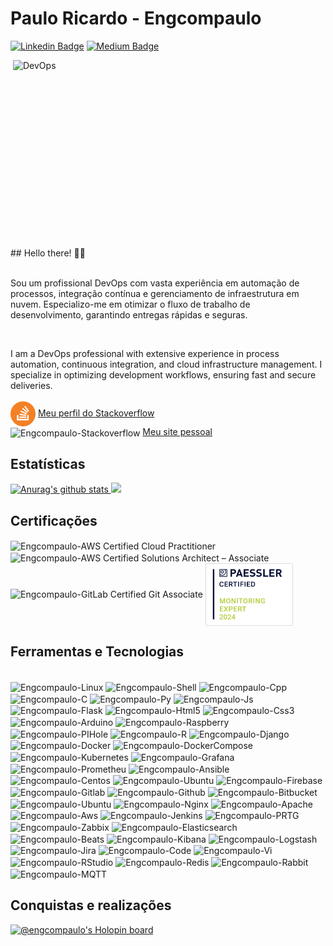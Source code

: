 # Paulo Ricardo - Engcompaulo

[![Linkedin Badge](https://img.shields.io/badge/-LinkedIn-blue?style=flat&logo=LinkedIn&logoColor=white)](https://www.linkedin.com/in/engcompaulo/)
[![Medium Badge](https://img.shields.io/badge/-Medium-000?style=flat&logo=Medium&logoColor=white)](https://medium.com/@engcompaulo)
<!-- [![Instagram Badge](https://img.shields.io/badge/-Instagram-C13584?style=flat&logo=Instagram&logoColor=white)](https://www.instagram.com/engcompaulotic/) -->

<p>
   <img  src="https://github.com/Engcompaulo/engcompaulo_imagens_pub/blob/master/DEVOPS.gif" width="500" height="300" alt="DevOps" align="right">
   ## Hello there! ✌🏻 <br>
   <br>
   <p>Sou um profissional DevOps com vasta experiência em automação de processos, integração contínua e gerenciamento de infraestrutura em nuvem. Especializo-me em otimizar o fluxo de trabalho de desenvolvimento, garantindo entregas rápidas e seguras.  </p>
   <br>
   <p>I am a DevOps professional with extensive experience in process automation, continuous integration, and cloud infrastructure management. I specialize in optimizing development workflows, ensuring fast and secure deliveries.</p?
</p>

<br>
<br>
<img align="center" alt="Engcompaulo-Stackoverflow" src="./img/stackoverflow_sticker-adesivo.png" width="40" height="40"/>
<a href="https://stackoverflow.com/users/10944644/engcompaulo">Meu perfil do Stackoverflow</a><br>
<img align="center" alt="Engcompaulo-Stackoverflow" src="https://cdn.jsdelivr.net/gh/walkxcode/dashboard-icons@master/png/blogger.png" width="40" height="40"/>
<a href="https://www.engcompaulo.com.br/">Meu site pessoal</a>
<br>

## Estatísticas 
<div>
<a href="https://github.com/anuraghazra/github-readme-stats">
<img height="160em" src="https://github-readme-stats.anuraghazra1.vercel.app/api?username=Engcompaulo&show_icons=true&include_all_commits=true&theme=radical" alt="Anurag's github stats" />
</a>
<a href="https://github.com/anuraghazra/github-readme-stats">
  <!-- Change the `github-readme-stats.anuraghazra1.vercel.app` to `github-readme-stats.vercel.app`  -->
  <img height="160em" src="https://github-readme-stats.anuraghazra1.vercel.app/api/top-langs/?username=Engcompaulo&layout=compact&theme=radical" />
</a>
</div>

 <!--![Snake animation](https://github.com/Engcompaulo/Engcompaulo/blob/output/github-contribution-grid-snake.svg) Não funciona mais-->
 ## Certificações
 <div>
 <img align="center" alt="Engcompaulo-AWS Certified Cloud Practitioner" src="https://images.credly.com/size/340x340/images/00634f82-b07f-4bbd-a6bb-53de397fc3a6/image.png"  width="100" height="100"/>
 <img align="center" alt="Engcompaulo-AWS Certified Solutions Architect – Associate" src="https://images.credly.com/size/340x340/images/0e284c3f-5164-4b21-8660-0d84737941bc/image.png"  width="100" height="100"/>
  <img align="center" alt="Engcompaulo-GitLab Certified Git Associate" src="https://images.credly.com/size/340x340/images/6adcf7e5-c142-48d5-8033-9c7900de3f14/image.png"  width="100" height="100"/>
  <img align="center" alt="Paessler Certified Monitoring Expert 2024" src="./img/badge_certified-monitoring-expert-2024.svg"  width="140" height="100"/>
 </div>

 ## Ferramentas e Tecnologias
 <!-- Liugar para pegar icones https://cdn.jsdelivr.net/gh/walkxcode/dashboard-icons/png/-->
  <div style="display: inline_block"><br>
    <img align="center" alt="Engcompaulo-Linux" src="https://cdn.jsdelivr.net/gh/devicons/devicon/icons/linux/linux-original.svg" width="40" height="40"/>
    <img align="center" alt="Engcompaulo-Shell" src="https://cdn.jsdelivr.net/gh/walkxcode/dashboard-icons@master/png/shell.png" width="40" height="40"/>
    <img align="center" alt="Engcompaulo-Cpp" src="https://cdn.jsdelivr.net/gh/devicons/devicon/icons/cplusplus/cplusplus-original.svg" width="40" height="40"/>
    <img align="center" alt="Engcompaulo-C" src="https://cdn.jsdelivr.net/gh/devicons/devicon/icons/c/c-original.svg" width="40" height="40"/>
    <img align="center" alt="Engcompaulo-Py" src="https://cdn.jsdelivr.net/gh/devicons/devicon/icons/python/python-original.svg" width="40" height="40"/>
    <img align="center" alt="Engcompaulo-Js" src="https://cdn.jsdelivr.net/gh/devicons/devicon/icons/javascript/javascript-original.svg" width="40" height="40"/>
    <img align="center" alt="Engcompaulo-Flask" src="https://cdn.jsdelivr.net/gh/devicons/devicon/icons/flask/flask-original.svg" width="40" height="40"/>
    <img align="center" alt="Engcompaulo-Html5" src="https://cdn.jsdelivr.net/gh/devicons/devicon/icons/html5/html5-original.svg" width="40" height="40"/>
    <img align="center" alt="Engcompaulo-Css3" src="https://cdn.jsdelivr.net/gh/devicons/devicon/icons/css3/css3-original.svg" width="40" height="40"/>
    <img align="center" alt="Engcompaulo-Arduino" src="https://cdn.jsdelivr.net/gh/devicons/devicon/icons/arduino/arduino-original.svg" width="40" height="40"/>
    <img align="center" alt="Engcompaulo-Raspberry" src="https://cdn.jsdelivr.net/gh/devicons/devicon/icons/raspberrypi/raspberrypi-original.svg" width="40" height="40"/>
    <img align="center" alt="Engcompaulo-PIHole" src="https://cdn.jsdelivr.net/gh/walkxcode/dashboard-icons@master/png/pi-hole.png" width="40" height="40"/>
    <img align="center" alt="Engcompaulo-R" src="https://cdn.jsdelivr.net/gh/devicons/devicon/icons/r/r-original.svg" width="40" height="40"/>
    <img align="center" alt="Engcompaulo-Django" src="https://cdn.jsdelivr.net/gh/devicons/devicon/icons/django/django-plain.svg" width="40" height="40"/>
    <img align="center" alt="Engcompaulo-Docker" src="https://cdn.jsdelivr.net/gh/devicons/devicon/icons/docker/docker-original.svg" width="40" height="40"/>
    <img align="center" alt="Engcompaulo-DockerCompose" src="https://cdn.jsdelivr.net/gh/walkxcode/dashboard-icons@master/png/docker-compose.png" width="40" height="40"/>
    <img align="center" alt="Engcompaulo-Kubernetes" src="https://cdn.jsdelivr.net/gh/devicons/devicon/icons/kubernetes/kubernetes-plain.svg" width="40" height="40"/>
    <img align="center" alt="Engcompaulo-Grafana" src="https://cdn.jsdelivr.net/gh/devicons/devicon/icons/grafana/grafana-original.svg" width="40" height="40"/>
    <img align="center" alt="Engcompaulo-Prometheu" src="https://cdn.jsdelivr.net/gh/walkxcode/dashboard-icons@master/png/prometheus.png" width="40" height="40"/>
    <img align="center" alt="Engcompaulo-Ansible" src="https://cdn.jsdelivr.net/gh/devicons/devicon/icons/ansible/ansible-original.svg" width="40" height="40"/>
    <img align="center" alt="Engcompaulo-Centos" src="https://cdn.jsdelivr.net/gh/devicons/devicon/icons/centos/centos-original.svg" width="40" height="40"/>
    <img align="center" alt="Engcompaulo-Ubuntu" src="https://cdn.jsdelivr.net/gh/walkxcode/dashboard-icons@master/png/ubuntu.png" width="40" height="40"/>
    <img align="center" alt="Engcompaulo-Firebase" src="https://cdn.jsdelivr.net/gh/devicons/devicon/icons/firebase/firebase-plain.svg" width="40" height="40"/>
    <img align="center" alt="Engcompaulo-Gitlab" src="https://cdn.jsdelivr.net/gh/devicons/devicon/icons/gitlab/gitlab-plain.svg" width="40" height="40"/>
    <img align="center" alt="Engcompaulo-Github" src="https://cdn.jsdelivr.net/gh/devicons/devicon/icons/github/github-original.svg" width="40" height="40"/>
    <img align="center" alt="Engcompaulo-Bitbucket" src="https://cdn.jsdelivr.net/gh/devicons/devicon/icons/bitbucket/bitbucket-original.svg" width="40" height="40"/>
    <img align="center" alt="Engcompaulo-Ubuntu" src="https://cdn.jsdelivr.net/gh/devicons/devicon/icons/ubuntu/ubuntu-plain.svg" width="40" height="40"/>
    <img align="center" alt="Engcompaulo-Nginx" src="https://cdn.jsdelivr.net/gh/devicons/devicon/icons/nginx/nginx-original.svg" width="40" height="40"/>
    <img align="center" alt="Engcompaulo-Apache" src="https://cdn.jsdelivr.net/gh/devicons/devicon/icons/apache/apache-original.svg" width="40" height="40"/>
    <img align="center" alt="Engcompaulo-Aws" src="https://upload.wikimedia.org/wikipedia/commons/5/5c/AWS_Simple_Icons_AWS_Cloud.svg" width="40" height="40"/>
    <img align="center" alt="Engcompaulo-Jenkins" src="https://cdn.jsdelivr.net/gh/walkxcode/dashboard-icons@master/png/jenkins.png" width="40" height="40"/>
    <img align="center" alt="Engcompaulo-PRTG" src="https://cdn.jsdelivr.net/gh/walkxcode/dashboard-icons@master/png/prtg.png" width="40" height="40"/>
    <img align="center" alt="Engcompaulo-Zabbix" src="https://cdn.jsdelivr.net/gh/walkxcode/dashboard-icons@master/png/zabbix.png" width="40" height="40"/>
    <img align="center" alt="Engcompaulo-Elasticsearch" src="https://cdn.jsdelivr.net/gh/walkxcode/dashboard-icons@master/png/elastic.png" width="40" height="40"/>
    <img align="center" alt="Engcompaulo-Beats" src="https://cdn.jsdelivr.net/gh/walkxcode/dashboard-icons@master/png/elastic-beats.png" width="40" height="40"/>
    <img align="center" alt="Engcompaulo-Kibana" src="https://cdn.jsdelivr.net/gh/walkxcode/dashboard-icons@master/png/elastic-kibana.png" width="40" height="40"/>
    <img align="center" alt="Engcompaulo-Logstash" src="https://cdn.jsdelivr.net/gh/walkxcode/dashboard-icons@master/png/elastic-logstash.png" width="40" height="40"/>
    <img align="center" alt="Engcompaulo-Jira" src="https://cdn.jsdelivr.net/gh/walkxcode/dashboard-icons@master/png/jira.png" width="40" height="40"/>
    <img align="center" alt="Engcompaulo-Code" src="https://cdn.jsdelivr.net/gh/walkxcode/dashboard-icons@master/png/code.png" width="40" height="40"/>
    <img align="center" alt="Engcompaulo-Vi" src="https://cdn.jsdelivr.net/gh/walkxcode/dashboard-icons@master/png/vi.png" width="40" height="40"/>
    <img align="center" alt="Engcompaulo-RStudio" src="https://cdn.jsdelivr.net/gh/walkxcode/dashboard-icons@master/png/rstudio.png" width="40" height="40"/>
    <img align="center" alt="Engcompaulo-Redis" src="https://cdn.jsdelivr.net/gh/walkxcode/dashboard-icons@master/png/redis.png" width="40" height="40"/>
    <img align="center" alt="Engcompaulo-Rabbit" src="https://cdn.jsdelivr.net/gh/walkxcode/dashboard-icons@master/png/rabbitmq.png" width="40" height="40"/>
    <img align="center" alt="Engcompaulo-MQTT" src="https://cdn.jsdelivr.net/gh/walkxcode/dashboard-icons@master/png/mqtt.png" width="40" height="40"/>     
  </div>
  
  ## Conquistas e realizações
  [![@engcompaulo's Holopin board](https://holopin.me/engcompaulo)](https://holopin.io/@engcompaulo)
